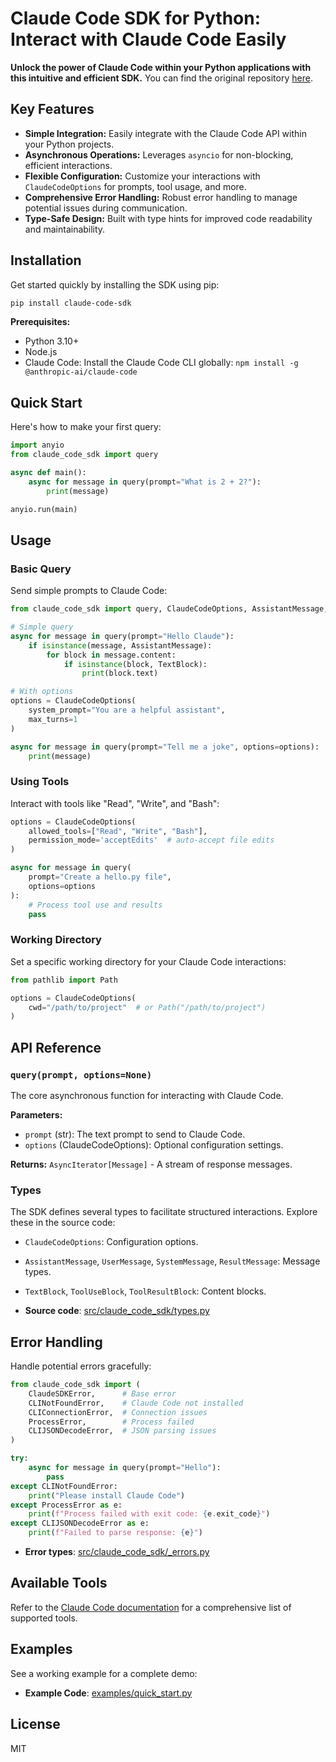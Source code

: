 # Claude Code SDK for Python: Interact with Claude Code Easily

**Unlock the power of Claude Code within your Python applications with this intuitive and efficient SDK.** You can find the original repository [here](https://github.com/anthropics/claude-code-sdk-python).

## Key Features

*   **Simple Integration:** Easily integrate with the Claude Code API within your Python projects.
*   **Asynchronous Operations:** Leverages `asyncio` for non-blocking, efficient interactions.
*   **Flexible Configuration:** Customize your interactions with `ClaudeCodeOptions` for prompts, tool usage, and more.
*   **Comprehensive Error Handling:** Robust error handling to manage potential issues during communication.
*   **Type-Safe Design:** Built with type hints for improved code readability and maintainability.

## Installation

Get started quickly by installing the SDK using pip:

```bash
pip install claude-code-sdk
```

**Prerequisites:**

*   Python 3.10+
*   Node.js
*   Claude Code: Install the Claude Code CLI globally: `npm install -g @anthropic-ai/claude-code`

## Quick Start

Here's how to make your first query:

```python
import anyio
from claude_code_sdk import query

async def main():
    async for message in query(prompt="What is 2 + 2?"):
        print(message)

anyio.run(main)
```

## Usage

### Basic Query

Send simple prompts to Claude Code:

```python
from claude_code_sdk import query, ClaudeCodeOptions, AssistantMessage, TextBlock

# Simple query
async for message in query(prompt="Hello Claude"):
    if isinstance(message, AssistantMessage):
        for block in message.content:
            if isinstance(block, TextBlock):
                print(block.text)

# With options
options = ClaudeCodeOptions(
    system_prompt="You are a helpful assistant",
    max_turns=1
)

async for message in query(prompt="Tell me a joke", options=options):
    print(message)
```

### Using Tools

Interact with tools like "Read", "Write", and "Bash":

```python
options = ClaudeCodeOptions(
    allowed_tools=["Read", "Write", "Bash"],
    permission_mode='acceptEdits'  # auto-accept file edits
)

async for message in query(
    prompt="Create a hello.py file",
    options=options
):
    # Process tool use and results
    pass
```

### Working Directory

Set a specific working directory for your Claude Code interactions:

```python
from pathlib import Path

options = ClaudeCodeOptions(
    cwd="/path/to/project"  # or Path("/path/to/project")
)
```

## API Reference

### `query(prompt, options=None)`

The core asynchronous function for interacting with Claude Code.

**Parameters:**

*   `prompt` (str): The text prompt to send to Claude Code.
*   `options` (ClaudeCodeOptions): Optional configuration settings.

**Returns:** `AsyncIterator[Message]` - A stream of response messages.

### Types

The SDK defines several types to facilitate structured interactions. Explore these in the source code:

*   `ClaudeCodeOptions`: Configuration options.
*   `AssistantMessage`, `UserMessage`, `SystemMessage`, `ResultMessage`: Message types.
*   `TextBlock`, `ToolUseBlock`, `ToolResultBlock`: Content blocks.

*   **Source code**: [src/claude_code_sdk/types.py](src/claude_code_sdk/types.py)

## Error Handling

Handle potential errors gracefully:

```python
from claude_code_sdk import (
    ClaudeSDKError,      # Base error
    CLINotFoundError,    # Claude Code not installed
    CLIConnectionError,  # Connection issues
    ProcessError,        # Process failed
    CLIJSONDecodeError,  # JSON parsing issues
)

try:
    async for message in query(prompt="Hello"):
        pass
except CLINotFoundError:
    print("Please install Claude Code")
except ProcessError as e:
    print(f"Process failed with exit code: {e.exit_code}")
except CLIJSONDecodeError as e:
    print(f"Failed to parse response: {e}")
```

*   **Error types**: [src/claude_code_sdk/\_errors.py](src/claude_code_sdk/_errors.py)

## Available Tools

Refer to the [Claude Code documentation](https://docs.anthropic.com/en/docs/claude-code/settings#tools-available-to-claude) for a comprehensive list of supported tools.

## Examples

See a working example for a complete demo:

*   **Example Code**: [examples/quick\_start.py](examples/quick_start.py)

## License

MIT